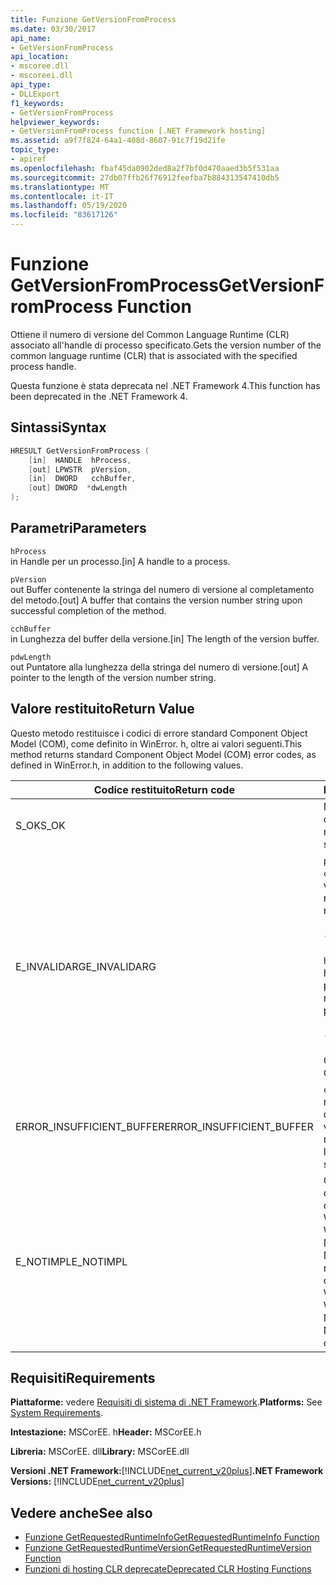 ```yaml
---
title: Funzione GetVersionFromProcess
ms.date: 03/30/2017
api_name:
- GetVersionFromProcess
api_location:
- mscoree.dll
- mscoreei.dll
api_type:
- DLLExport
f1_keywords:
- GetVersionFromProcess
helpviewer_keywords:
- GetVersionFromProcess function [.NET Framework hosting]
ms.assetid: a9f7f824-64a1-408d-8607-91c7f19d21fe
topic_type:
- apiref
ms.openlocfilehash: fbaf45da0902ded8a2f7bf0d470aaed3b5f531aa
ms.sourcegitcommit: 27db07ffb26f76912feefba7b884313547410db5
ms.translationtype: MT
ms.contentlocale: it-IT
ms.lasthandoff: 05/19/2020
ms.locfileid: "83617126"
---
```

# <a name="getversionfromprocess-function"></a><span data-ttu-id="21fce-102">Funzione GetVersionFromProcess</span><span class="sxs-lookup"><span data-stu-id="21fce-102">GetVersionFromProcess Function</span></span>
<span data-ttu-id="21fce-103">Ottiene il numero di versione del Common Language Runtime (CLR) associato all'handle di processo specificato.</span><span class="sxs-lookup"><span data-stu-id="21fce-103">Gets the version number of the common language runtime (CLR) that is associated with the specified process handle.</span></span>  
  
 <span data-ttu-id="21fce-104">Questa funzione è stata deprecata nel .NET Framework 4.</span><span class="sxs-lookup"><span data-stu-id="21fce-104">This function has been deprecated in the .NET Framework 4.</span></span>  
  
## <a name="syntax"></a><span data-ttu-id="21fce-105">Sintassi</span><span class="sxs-lookup"><span data-stu-id="21fce-105">Syntax</span></span>  
  
```cpp  
HRESULT GetVersionFromProcess (  
    [in]  HANDLE  hProcess,
    [out] LPWSTR  pVersion,
    [in]  DWORD   cchBuffer,
    [out] DWORD  *dwLength  
);  
```  
  
## <a name="parameters"></a><span data-ttu-id="21fce-106">Parametri</span><span class="sxs-lookup"><span data-stu-id="21fce-106">Parameters</span></span>  
 `hProcess`  
 <span data-ttu-id="21fce-107">in Handle per un processo.</span><span class="sxs-lookup"><span data-stu-id="21fce-107">[in] A handle to a process.</span></span>  
  
 `pVersion`  
 <span data-ttu-id="21fce-108">out Buffer contenente la stringa del numero di versione al completamento del metodo.</span><span class="sxs-lookup"><span data-stu-id="21fce-108">[out] A buffer that contains the version number string upon successful completion of the method.</span></span>  
  
 `cchBuffer`  
 <span data-ttu-id="21fce-109">in Lunghezza del buffer della versione.</span><span class="sxs-lookup"><span data-stu-id="21fce-109">[in] The length of the version buffer.</span></span>  
  
 `pdwLength`  
 <span data-ttu-id="21fce-110">out Puntatore alla lunghezza della stringa del numero di versione.</span><span class="sxs-lookup"><span data-stu-id="21fce-110">[out] A pointer to the length of the version number string.</span></span>  
  
## <a name="return-value"></a><span data-ttu-id="21fce-111">Valore restituito</span><span class="sxs-lookup"><span data-stu-id="21fce-111">Return Value</span></span>  
 <span data-ttu-id="21fce-112">Questo metodo restituisce i codici di errore standard Component Object Model (COM), come definito in WinError. h, oltre ai valori seguenti.</span><span class="sxs-lookup"><span data-stu-id="21fce-112">This method returns standard Component Object Model (COM) error codes, as defined in WinError.h, in addition to the following values.</span></span>  
  
|<span data-ttu-id="21fce-113">Codice restituito</span><span class="sxs-lookup"><span data-stu-id="21fce-113">Return code</span></span>|<span data-ttu-id="21fce-114">Description</span><span class="sxs-lookup"><span data-stu-id="21fce-114">Description</span></span>|  
|-----------------|-----------------|  
|<span data-ttu-id="21fce-115">S_OK</span><span class="sxs-lookup"><span data-stu-id="21fce-115">S_OK</span></span>|<span data-ttu-id="21fce-116">Metodo completato correttamente.</span><span class="sxs-lookup"><span data-stu-id="21fce-116">The method completed successfully.</span></span>|  
|<span data-ttu-id="21fce-117">E_INVALIDARG</span><span class="sxs-lookup"><span data-stu-id="21fce-117">E_INVALIDARG</span></span>|<span data-ttu-id="21fce-118">`pVersion`è null e `cchBuffer` non è null o viceversa.</span><span class="sxs-lookup"><span data-stu-id="21fce-118">`pVersion` is null and `cchBuffer` is not null, or vice versa.</span></span><br /><br /> <span data-ttu-id="21fce-119">-oppure-</span><span class="sxs-lookup"><span data-stu-id="21fce-119">-or-</span></span><br /><br /> <span data-ttu-id="21fce-120">`hProcess`non è un handle valido per un processo.</span><span class="sxs-lookup"><span data-stu-id="21fce-120">`hProcess` is not a valid handle to a process.</span></span><br /><br /> <span data-ttu-id="21fce-121">-oppure-</span><span class="sxs-lookup"><span data-stu-id="21fce-121">-or-</span></span><br /><br /> <span data-ttu-id="21fce-122">CLR non caricato.</span><span class="sxs-lookup"><span data-stu-id="21fce-122">The CLR is not loaded.</span></span>|  
|<span data-ttu-id="21fce-123">ERROR_INSUFFICIENT_BUFFER</span><span class="sxs-lookup"><span data-stu-id="21fce-123">ERROR_INSUFFICIENT_BUFFER</span></span>|<span data-ttu-id="21fce-124">`cchBuffer`è null o minore della lunghezza della stringa di versione.</span><span class="sxs-lookup"><span data-stu-id="21fce-124">`cchBuffer` is null or less than the length of the version string.</span></span>|  
|<span data-ttu-id="21fce-125">E_NOTIMPL</span><span class="sxs-lookup"><span data-stu-id="21fce-125">E_NOTIMPL</span></span>|<span data-ttu-id="21fce-126">Questo metodo non è disponibile nel sistema operativo Microsoft Windows 95, Microsoft Windows 98 o Microsoft Windows Millennium Edition.</span><span class="sxs-lookup"><span data-stu-id="21fce-126">This method is not available on the Microsoft Windows 95, Microsoft Windows 98, or Microsoft Windows Millennium Edition operating system.</span></span>|  
  
## <a name="requirements"></a><span data-ttu-id="21fce-127">Requisiti</span><span class="sxs-lookup"><span data-stu-id="21fce-127">Requirements</span></span>  
 <span data-ttu-id="21fce-128">**Piattaforme:** vedere [Requisiti di sistema di .NET Framework](../../get-started/system-requirements.md).</span><span class="sxs-lookup"><span data-stu-id="21fce-128">**Platforms:** See [System Requirements](../../get-started/system-requirements.md).</span></span>  
  
 <span data-ttu-id="21fce-129">**Intestazione:** MSCorEE. h</span><span class="sxs-lookup"><span data-stu-id="21fce-129">**Header:** MSCorEE.h</span></span>  
  
 <span data-ttu-id="21fce-130">**Libreria:** MSCorEE. dll</span><span class="sxs-lookup"><span data-stu-id="21fce-130">**Library:** MSCorEE.dll</span></span>  
  
 <span data-ttu-id="21fce-131">**Versioni .NET Framework:**[!INCLUDE[net_current_v20plus](../../../../includes/net-current-v20plus-md.md)]</span><span class="sxs-lookup"><span data-stu-id="21fce-131">**.NET Framework Versions:** [!INCLUDE[net_current_v20plus](../../../../includes/net-current-v20plus-md.md)]</span></span>  
  
## <a name="see-also"></a><span data-ttu-id="21fce-132">Vedere anche</span><span class="sxs-lookup"><span data-stu-id="21fce-132">See also</span></span>

- [<span data-ttu-id="21fce-133">Funzione GetRequestedRuntimeInfo</span><span class="sxs-lookup"><span data-stu-id="21fce-133">GetRequestedRuntimeInfo Function</span></span>](getrequestedruntimeinfo-function.md)
- [<span data-ttu-id="21fce-134">Funzione GetRequestedRuntimeVersion</span><span class="sxs-lookup"><span data-stu-id="21fce-134">GetRequestedRuntimeVersion Function</span></span>](getrequestedruntimeversion-function.md)
- [<span data-ttu-id="21fce-135">Funzioni di hosting CLR deprecate</span><span class="sxs-lookup"><span data-stu-id="21fce-135">Deprecated CLR Hosting Functions</span></span>](deprecated-clr-hosting-functions.md)
